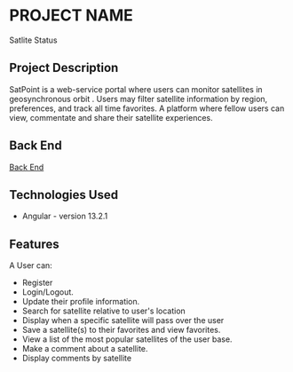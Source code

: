 # PROJECT NAME
Satlite Status
## Project Description

SatPoint is a web-service portal where users can monitor satellites in geosynchronous orbit .
Users may filter  satellite information by region, preferences, and track all time favorites.
A platform where fellow users can view, commentate and share their satellite experiences.

## Back End
[Back End](https://github.com/berheA/satlite-project-backend)


## Technologies Used

* Angular - version 13.2.1

## Features
A User can:

* Register
* Login/Logout.
* Update their profile information.
* Search for satellite relative to user's location
* Display when a specific satellite will pass over the user
* Save a satellite(s) to their favorites and view favorites.
* View a list of  the most popular satellites of the user base.
* Make a comment about a satellite.
* Display comments by satellite

